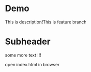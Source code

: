 # Demo

This is description!This is feature branch

# Subheader
some more text !!!

open index.html in browser